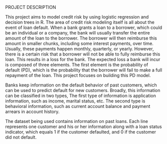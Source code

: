 PROJECT DESCRIPTION

This project aims to model credit risk by using logistic regression and decision trees in R. The area of credit risk modeling itself is all about the event of loan default. When a bank grants a loan to a borrower, which could be an individual or a company, the bank will usually transfer the entire amount of the loan to the borrower. The borrower will then reimburse this amount in smaller chunks, including some interest payments, over time. Usually, these payments happen monthly, quarterly, or yearly. However, there is a certain risk that a borrower will not be able to fully reimburse this loan. This results in a loss for the bank. The expected loss a bank will incur is composed of three elements. The first element is the probability of default (PD), which is the probability that the borrower will fail to make a full repayment of the loan. This project focuses on building this PD model. 

Banks keep information on the default behavior of past customers, which can be used to predict default for new customers. Broadly, this information can be classified in two types, The first type of information is application information, such as income, marital status, etc. The second type is behavioral information, such as current account balance and payment arrears in account history. 

The dataset being used contains information on past loans. Each line represents one customer and his or her information along with a loan status indicator, which equals 1 if the customer defaulted, and 0 if the customer did not default. 